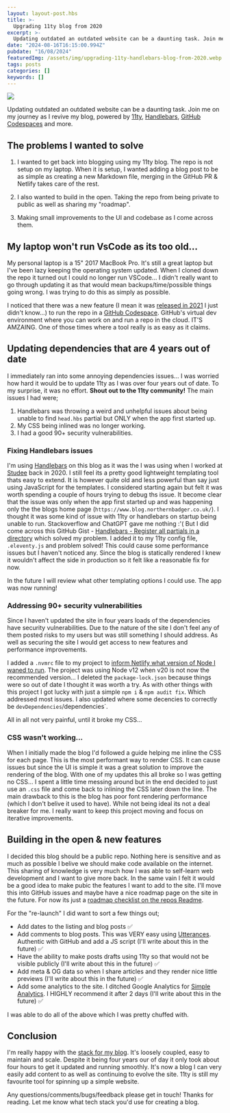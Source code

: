 ```yaml
---
layout: layout-post.hbs
title: >-
  Upgrading 11ty blog from 2020
excerpt: >-
  Updating outdated an outdated website can be a daunting task. Join me on my journey as I revive my blog, powered by 11ty, Handlebars, SCSS, Utterances, Netlify & GitHub Codespaces
date: "2024-08-16T16:15:00.994Z"
pubdate: "16/08/2024"
featuredImg: /assets/img/upgrading-11ty-handlebars-blog-from-2020.webp
tags: posts
categories: []
keywords: []
---
```


![]({{featuredImg}})

Updating outdated an outdated website can be a daunting task. Join me on my journey as I revive my blog, powered by [11ty](https://www.11ty.dev/), [Handlebars](https://handlebarsjs.com/), [GitHub Codespaces](https://github.com/features/codespaces) and more.

## The problems I wanted to solve

1. I wanted to get back into blogging using my 11ty blog. The repo is not setup on my laptop. When it is setup, I wanted adding a blog post to be as simple as creating a new Markdown file, merging in the GitHub PR & Netlify takes care of the rest.

2. I also wanted to build in the open. Taking the repo from being private to public as well as sharing my "roadmap".

3. Making small improvements to the UI and codebase as I come across them.


## My laptop won't run VsCode as its too old...

My personal laptop is a 15" 2017 MacBook Pro. It's still a great laptop but I've been lazy keeping the operating system updated. When I cloned down the repo it turned out I could no longer run VSCode... I didn't really want to go through updating it as that would mean backups/time/possible things going wrong. I was trying to do this as simply as possible.

I noticed that there was a new feature (I mean it was [released in 2021](https://azure.microsoft.com/en-gb/updates/general-availability-github-codespaces/#:~:text=Published%20date%3A%20August%2011%2C%202021,Studio%20Code%2C%20or%20using%20SSH.) I just didn't know...) to run the repo in a [GitHub Codespace](https://github.com/features/codespaces). GitHub's virtual dev environment where you can work on and run a repo in the cloud. IT'S AMZAING. One of those times where a tool really is as easy as it claims.

## Updating dependencies that are 4 years out of date

I immediately ran into some annoying dependencies issues... I was worried how hard it would be to update 11ty as I was over four years out of date. To my surprise, it was no effort. **Shout out to the 11ty community!** The main issues I had were;

1. Handlebars was throwing a weird and unhelpful issues about being unable to find `head.hbs` partial but ONLY when the app first started up.
2. My CSS being inlined was no longer working.
3. I had a good 90+ security vulnerabilities.

### Fixing Handlebars issues

I'm using [Handlebars](https://handlebarsjs.com/) on this blog as it was the I was using when I worked at [Studee](https://studee.com/) back in 2020. I still feel its a pretty good lightweight templating tool thats easy to extend. It is however quite old and less powerful than say just using JavaScript for the templates. I considered starting again but felt it was worth spending a couple of hours trying to debug ths issue. It become clear that the issue was only when the app first started up and was happening only the the blogs home page (`https://www.blog.northernbadger.co.uk/`). I thought it was some kind of issue with 11ty or handlebars on startup being unable to run. Stackoverflow and ChatGPT gave me nothing :'( But I did come across this GitHub Gist - [Handlebars - Register all partials in a directory](https://gist.github.com/jaksah/70fc400ce70664eaa47fcb47c34b307c) which solved my problem. I added it to my 11ty config file, `.eleventy.js` and problem solved! This could cause some performance issues but I haven't noticed any. Since the blog is statically rendered I knew it wouldn't affect the side in production so it felt like a reasonable fix for now.

In the future I will review what other templating options I could use. The app was now running!

### Addressing 90+ security vulnerabilities

Since I haven't updated the site in four years loads of the dependencies have security vulnerabilities. Due to the nature of the site I don't feel any of them posted risks to my users but was still something I should address. As well as securing the site I would get access to new features and performance improvements.

I added a `.nvmrc` file to my project to [inform Netlify what version of Node I waned to run](https://docs.netlify.com/configure-builds/manage-dependencies/#node-js-and-javascript). The project was using Node v12 when v20 is not now the recommended version... I deleted the `package-lock.json` because things were so out of date I thought it was worth a try. As with other things with this project I got lucky with just a simple `npm i` & `npm audit fix`. Which addressed most issues. I also updated where some decencies to correctly be `devDependencies`/dependencies`.

All in all not very painful, until it broke my CSS...

### CSS wasn't working...

When I initially made the blog I'd followed a guide helping me inline the CSS for each page. This is the most performant way to render CSS. It can cause issues but since the UI is simple it was a great solution to improve the rendering of the blog. With one of my updates this all broke so I was getting no CSS... I spent a little time messing around but in the end decided to just use an `.css` file and come back to inlining the CSS later down the line. The main drawback to this is the blog has poor font rendering performance (which I don't belive it used to have). While not being ideal its not a deal breaker for me. I really want to keep this project moving and focus on iterative improvements.

## Building in the open & new features

I decided this blog should be a public repo. Nothing here is sensitive and as much as possible I belive we should make code available on the internet. This sharing of knowledge is very much how I was able to self-learn web development and I want to give more back. In the same vain I felt it would be a good idea to make pubic the features I want to add to the site. I'll move this into GitHub issues and maybe have a nice roadmap page on the site in the future. For now its just a [roadmap checklist on the repos Readme](https://github.com/stuartjnelson/northern-badger-11ty-blog?tab=readme-ov-file#roadmap).

For the "re-launch" I did want to sort a few things out;

* Add dates to the listing and blog posts ✅
* Add comments to blog posts. This was VERY easy using [Utterances](https://utteranc.es/). Authentic with GitHub and add a JS script (I'll write about this in the future) ✅
* Have the ability to make posts drafts using 11ty so that would not be visible publicly (I'll write about this in the future) ✅
* Add meta & OG data so when I share articles and they render nice little previews (I'll write about this in the future) ✅
* Add some analytics to the site. I ditched Google Analytics for [Simple Analytics](https://www.simpleanalytics.com/). I HIGHLY recommend it after 2 days (I'll write about this in the future) ✅

I was able to do all of the above which I was pretty chuffed with. 


## Conclusion
I'm really happy with the [stack for my blog](https://github.com/stuartjnelson/northern-badger-11ty-blog?tab=readme-ov-file#tech-stack). It's loosely coupled, easy to maintain and scale. Despite it being four years our of day it only took about four hours to get it updated and running smoothly. It's now a blog I can very easily add content to as well as continuing to evolve the site. 11ty is still my favourite tool for spinning up a simple website.

Any questions/comments/bugs/feedback please get in touch! Thanks for reading. Let me know what tech stack you'd use for creating a blog.

